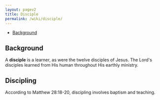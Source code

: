 ```yaml
---
layout: pagev2
title: Disciple
permalink: /wiki/disciple/
---
```

- [Background](#background)

## Background

A **disciple** is a learner, as were the twelve disciples of Jesus. The Lord's disciples learned from His human throughout His earthly ministry.

## Discipling

According to Matthew 28:18-20, discipling involves baptism and teaching. 